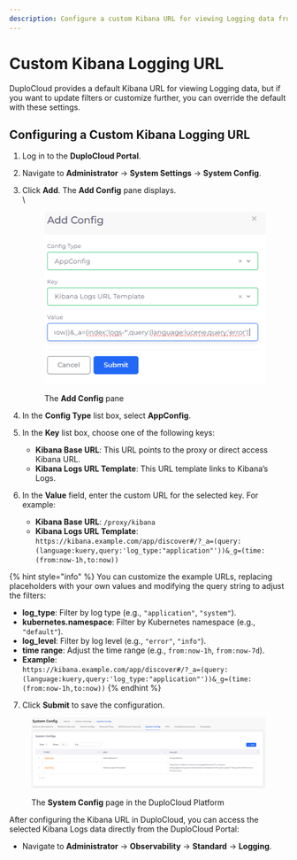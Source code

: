 ```yaml
---
description: Configure a custom Kibana URL for viewing Logging data from DuploCloud
---
```


# Custom Kibana Logging URL

DuploCloud provides a default Kibana URL for viewing Logging data, but if you want to update filters or customize further, you can override the default with these settings.

## **Configuring a Custom Kibana Logging URL**

1. Log in to the **DuploCloud Portal**.
2. Navigate to **Administrator** -> **System Settings** -> **System Config**.
3.  Click **Add**. The **Add Config** pane displays.\
    \


    <div align="left"><figure><img src="../../../../.gitbook/assets/Screenshot (343).png" alt=""><figcaption><p>The <strong>Add Config</strong> pane</p></figcaption></figure></div>
4. In the **Config Type** list box, select **AppConfig**.
5. In the **Key** list box, choose one of the following keys:
   * **Kibana Base URL**: This URL points to the proxy or direct access Kibana URL.
   * **Kibana Logs URL Template**: This URL template links to Kibana’s Logs.&#x20;
6. In the **Value** field, enter the custom URL for the selected key. For example:
   * **Kibana Base URL**: `/proxy/kibana`
   * **Kibana Logs URL Template**: `https://kibana.example.com/app/discover#/?_a=(query:(language:kuery,query:'log_type:"application"'))&_g=(time:(from:now-1h,to:now))`

{% hint style="info" %}
You can customize the example URLs, replacing placeholders with your own values and modifying the query string to adjust the filters:

* **log\_type**: Filter by log type (e.g., `"application"`, `"system"`).
* **kubernetes.namespace**: Filter by Kubernetes namespace (e.g., `"default"`).
* **log\_level**: Filter by log level (e.g., `"error"`, `"info"`).
* **time range**: Adjust the time range (e.g., `from:now-1h`, `from:now-7d`).
* **Example**:\
  `https://kibana.example.com/app/discover#/?_a=(query:(language:kuery,query:'log_type:"application"'))&_g=(time:(from:now-1h,to:now))`
{% endhint %}

7. Click **Submit** to save the configuration.

<figure><img src="../../../../.gitbook/assets/Screenshot (360) (1).png" alt=""><figcaption><p>The <strong>System Config</strong> page in the DuploCloud Platform</p></figcaption></figure>

After configuring the Kibana URL in DuploCloud, you can access the selected Kibana Logs data directly from the DuploCloud Portal:

* Navigate to **Administrator** -> **Observability** -> **Standard** -> **Logging**.

